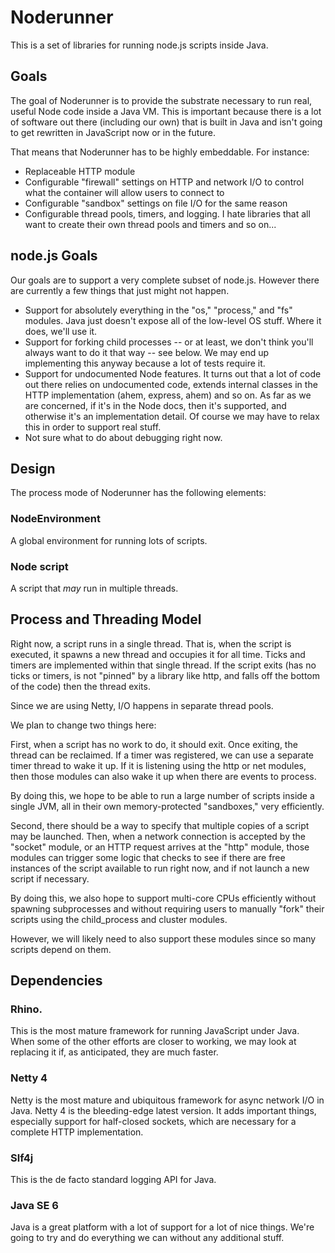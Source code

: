 # Noderunner

This is a set of libraries for running node.js scripts inside Java.

## Goals

The goal of Noderunner is to provide the substrate necessary to run real, useful Node code inside a Java VM.
This is important because there is a lot of software out there (including our own) that is built in Java and
isn't going to get rewritten in JavaScript now or in the future.

That means that Noderunner has to be highly embeddable. For instance:

* Replaceable HTTP module
* Configurable "firewall" settings on HTTP and network I/O to control what the container will allow users
to connect to
* Configurable "sandbox" settings on file I/O for the same reason
* Configurable thread pools, timers, and logging. I hate libraries that all want to create their own thread
pools and timers and so on...

## node.js Goals

Our goals are to support a very complete subset of node.js. However there are currently a few things that
just might not happen.

* Support for absolutely everything in the "os," "process," and "fs" modules. Java just doesn't expose all of
the low-level OS stuff. Where it does, we'll use it.
* Support for forking child processes -- or at least, we don't think you'll always want to do it that way -- see
below. We may end up implementing this anyway because a lot of tests require it.
* Support for undocumented Node features. It turns out that a lot of code out there relies on undocumented
code, extends internal classes in the HTTP implementation (ahem, express, ahem) and so on. As far as we are
concerned, if it's in the Node docs, then it's supported, and otherwise it's an implementation detail.
Of course we may have to relax this in order to support real stuff.
* Not sure what to do about debugging right now.

## Design

The process mode of Noderunner has the following elements:

### NodeEnvironment

A global environment for running lots of scripts.

### Node script

A script that *may* run in multiple threads.

## Process and Threading Model

Right now, a script runs in a single thread. That is, when the script is executed, it spawns a new thread
and occupies it for all time. Ticks and timers are implemented within that single thread. If the script
exits (has no ticks or timers, is not "pinned" by a library like http, and falls off the bottom of the code)
then the thread exits.

Since we are using Netty, I/O happens in separate thread pools.

We plan to change two things here:

First, when a script has no work to do, it should exit. Once exiting, the thread can be reclaimed. If a timer
was registered, we can use a separate timer thread to wake it up. If it is listening using the http or net
modules, then those modules can also wake it up when there are events to process.

By doing this, we hope to be able to run a large number of scripts inside a single JVM, all in their own
memory-protected "sandboxes," very efficiently.

Second, there should be a way to specify that multiple copies of a script may be launched. Then, when
a network connection is accepted by the "socket" module, or an HTTP request arrives at the "http"
module, those modules can trigger some logic that checks to see if there are free instances of the script
available to run right now, and if not launch a new script if necessary.

By doing this, we also hope to support multi-core CPUs efficiently without spawning subprocesses and without
requiring users to manually "fork" their scripts using the child_process and cluster modules.

However, we will likely need to also support these modules since so many scripts depend on them.

## Dependencies

### Rhino.

This is the most mature framework for running JavaScript under Java. When some of the other efforts are
closer to working, we may look at replacing it if, as anticipated, they are much faster.

### Netty 4

Netty is the most mature and ubiquitous framework for async network I/O in Java. Netty 4 is the bleeding-edge
latest version. It adds important things, especially support for half-closed sockets, which are necessary for
a complete HTTP implementation.

### Slf4j

This is the de facto standard logging API for Java.

### Java SE 6

Java is a great platform with a lot of support for a lot of nice things. We're going to try and do everything
we can without any additional stuff.